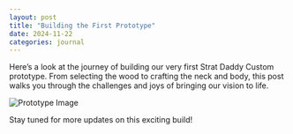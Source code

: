 ```yaml
---
layout: post
title: "Building the First Prototype"
date: 2024-11-22
categories: journal
---
```


Here’s a look at the journey of building our very first Strat Daddy Custom prototype. From selecting the wood to crafting the neck and body, this post walks you through the challenges and joys of bringing our vision to life.

![Prototype Image](path-to-image.jpg)

Stay tuned for more updates on this exciting build!
